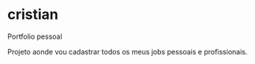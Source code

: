 cristian
========

Portfolio pessoal

Projeto aonde vou cadastrar todos os meus jobs pessoais e profissionais.
